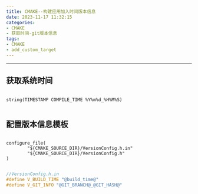```yaml
---
title: CMAKE--构建应用加入时间版本信息
date: 2023-11-17 11:32:15
categories:
- CMAKE
- 获取时间-git版本信息
tags:
- CMAKE
- add_custom_target
---
```

---



## 获取系统时间
```

string(TIMESTAMP COMPILE_TIME %Y%m%d_%H%M%S)


```

## 配置版本信息模板

```

configure_file(
		"${CMAKE_SOURCE_DIR}/VersionConfig.h.in"
		"${CMAKE_SOURCE_DIR}/VersionConfig.h"
)

```

``` C++ VersionConfig.h.in

//VersionConfig.h.in
#define V_BUILD_TIME "@build_time@"
#define V_GIT_INFO "@GIT_BRANCH@_@GIT_HASH@"

```
